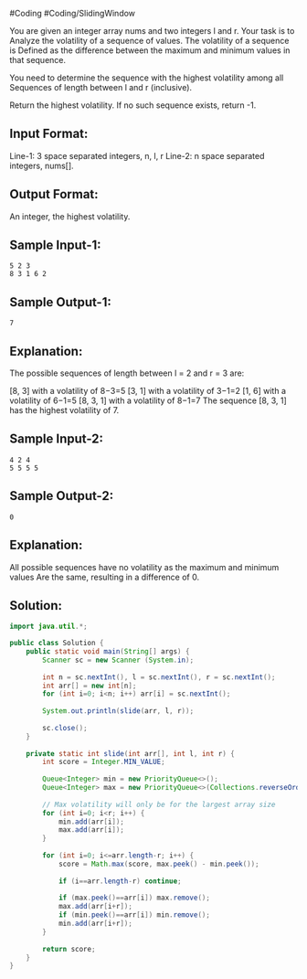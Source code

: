 #Coding  #Coding/SlidingWindow 

You are given an integer array nums and two integers l and r. Your task is to 
Analyze the volatility of a sequence of values. The volatility of a sequence is 
Defined as the difference between the maximum and minimum values in that sequence.

You need to determine the sequence with the highest volatility among all 
Sequences of length between l and r (inclusive).

Return the highest volatility. If no such sequence exists, return -1.

Input Format:
-------------
Line-1: 3 space separated integers, n, l, r
Line-2: n space separated integers, nums\[].

Output Format:
-------------
An integer, the highest volatility.


Sample Input-1:
---------------
```
5 2 3
8 3 1 6 2
```
Sample Output-1:
----------------
```
7
```

Explanation:
------------
The possible sequences of length between l = 2 and r = 3 are:

\[8, 3] with a volatility of 8−3=5
\[3, 1] with a volatility of 3−1=2
\[1, 6] with a volatility of 6−1=5
\[8, 3, 1] with a volatility of 8−1=7
The sequence \[8, 3, 1] has the highest volatility of 7.

Sample Input-2:
---------------
```
4 2 4
5 5 5 5
```

Sample Output-2:
----------------
```
0
```

Explanation:
------------
All possible sequences have no volatility as the maximum and minimum values 
Are the same, resulting in a difference of 0.
 
## Solution:

```java
import java.util.*;

public class Solution {
    public static void main(String[] args) {
        Scanner sc = new Scanner (System.in);
        
        int n = sc.nextInt(), l = sc.nextInt(), r = sc.nextInt();
        int arr[] = new int[n];
        for (int i=0; i<n; i++) arr[i] = sc.nextInt();
        
        System.out.println(slide(arr, l, r));
        
        sc.close();
    }
    
    private static int slide(int arr[], int l, int r) {
        int score = Integer.MIN_VALUE;
        
        Queue<Integer> min = new PriorityQueue<>();
        Queue<Integer> max = new PriorityQueue<>(Collections.reverseOrder());
        
        // Max volatility will only be for the largest array size
        for (int i=0; i<r; i++) {
            min.add(arr[i]);
            max.add(arr[i]);
        }
        
        for (int i=0; i<=arr.length-r; i++) {
            score = Math.max(score, max.peek() - min.peek());
        
            if (i==arr.length-r) continue;
            
            if (max.peek()==arr[i]) max.remove();
            max.add(arr[i+r]);
            if (min.peek()==arr[i]) min.remove();
            min.add(arr[i+r]);
        }
        
        return score;
    }
}
```